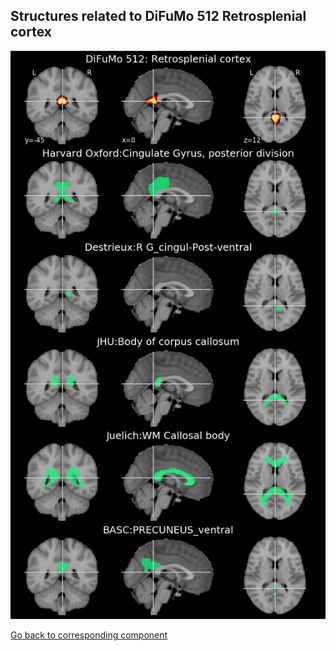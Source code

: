 


## Structures related to DiFuMo 512 Retrosplenial cortex

![250](250.jpg "Structures related to DiFuMo 512 Retrosplenial cortex")

[Go back to corresponding component](https://parietal-inria.github.io/DiFuMo/512/html/250.html)